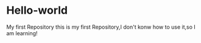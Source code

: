 # Hello-world
My first Repository
this is my first Repository,I don't konw how to use it,so I am learning!

